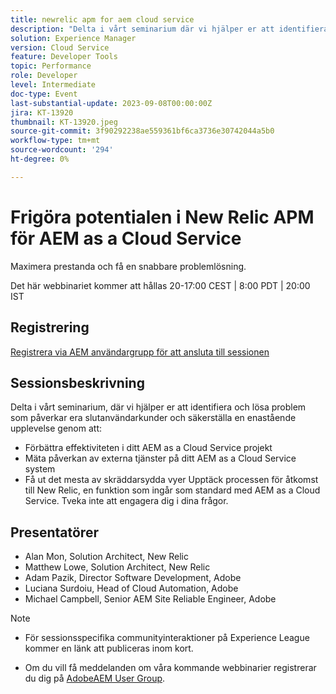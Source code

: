 ```yaml
---
title: newrelic apm for aem cloud service
description: "Delta i vårt seminarium där vi hjälper er att identifiera och lösa problem som påverkar era slutanvändarkunder, säkerställa en enastående upplevelse genom att förbättra effektiviteten i ert AEM as a Cloud Service projekt, mäta påverkan av externa tjänster för ert as a Cloud Service AEM och få ut det mesta av anpassade och skräddarsydda vyer. Upptäck processen för åtkomst till New Relic, en funktion som ingår som standard med AEM as a Cloud Service. Tveka inte att engagera dig i dina frågor."
solution: Experience Manager
version: Cloud Service
feature: Developer Tools
topic: Performance
role: Developer
level: Intermediate
doc-type: Event
last-substantial-update: 2023-09-08T00:00:00Z
jira: KT-13920
thumbnail: KT-13920.jpeg
source-git-commit: 3f90292238ae559361bf6ca3736e30742044a5b0
workflow-type: tm+mt
source-wordcount: '294'
ht-degree: 0%

---
```



# Frigöra potentialen i New Relic APM för AEM as a Cloud Service

Maximera prestanda och få en snabbare problemlösning.

Det här webbinariet kommer att hållas 20-17:00 CEST \| 8:00 PDT \| 20:00 IST

## Registrering

[Registrera via AEM användargrupp för att ansluta till sessionen](https://aem-augs.adobe.com/events/details/adobe-experience-manager-aem-learning-chapter-presents-harness-the-power-of-new-relic-apm-for-aem-as-a-cloud-service-boost-performance-amp-rapid-issue-fix/)

## Sessionsbeskrivning

Delta i vårt seminarium, där vi hjälper er att identifiera och lösa problem som påverkar era slutanvändarkunder och säkerställa en enastående upplevelse genom att:

* Förbättra effektiviteten i ditt AEM as a Cloud Service projekt
* Mäta påverkan av externa tjänster på ditt AEM as a Cloud Service system
* Få ut det mesta av skräddarsydda vyer Upptäck processen för åtkomst till New Relic, en funktion som ingår som standard med AEM as a Cloud Service. Tveka inte att engagera dig i dina frågor.

## Presentatörer

* Alan Mon, Solution Architect, New Relic
* Matthew Lowe, Solution Architect, New Relic
* Adam Pazik, Director Software Development, Adobe
* Luciana Surdoiu, Head of Cloud Automation, Adobe
* Michael Campbell, Senior AEM Site Reliable Engineer, Adobe

>[!NOTE]
>
>* För sessionsspecifika communityinteraktioner på Experience League kommer en länk att publiceras inom kort.
>
>* Om du vill få meddelanden om våra kommande webbinarier registrerar du dig på [AdobeAEM User Group](https://aem-augs.adobe.com/).
